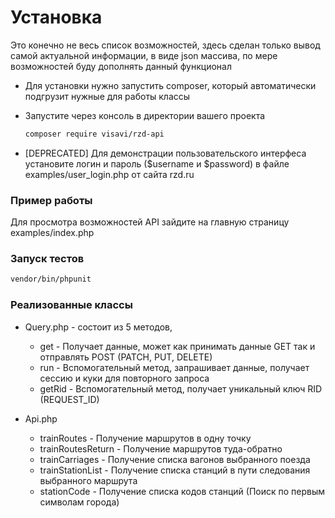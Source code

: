 # Установка

Это конечно не весь список возможностей, здесь сделан только вывод самой актуальной информации, в виде json массива, по мере возможностей буду дополнять данный функционал

* Для установки нужно запустить composer, который автоматически подгрузит нужные для работы классы
* Запустите через консоль в директории вашего проекта
  ```sh
  composer require visavi/rzd-api
  ```

* [DEPRECATED] Для демонстрации пользовательского интерфеса установите логин и пароль ($username и $password) в файле examples/user_login.php от сайта rzd.ru

### Пример работы
Для просмотра возможностей API зайдите на главную страницу examples/index.php

### Запуск тестов
```sh
vendor/bin/phpunit
```

### Реализованные классы

* Query.php - состоит из 5 методов,
  * get  - Получает данные, может как принимать данные GET так и отправлять POST (PATCH, PUT, DELETE)
  * run - Вспомогательный метод, запрашивает данные, получает сессию и куки для повторного запроса
  * getRid - Вспомогательный метод, получает уникальный ключ RID (REQUEST_ID)
  
* Api.php
  * trainRoutes - Получение маршрутов в одну точку
  * trainRoutesReturn - Получение маршрутов туда-обратно
  * trainCarriages - Получение списка вагонов выбранного поезда
  * trainStationList - Получение списка станций в пути следования выбранного маршрута
  * stationCode - Получение списка кодов станций (Поиск по первым символам города)
